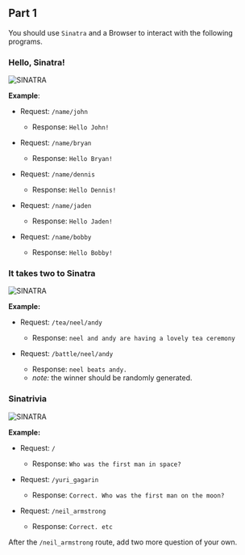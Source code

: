 

## Part 1

You should use `Sinatra` and a Browser to interact with the following programs.

### Hello, Sinatra!

![SINATRA](http://i.imgur.com/b4tlCNb.gif)

**Example**:

- Request: `/name/john`
  - Response: `Hello John!`

- Request: `/name/bryan`
  - Response: `Hello Bryan!`

- Request: `/name/dennis`
  - Response: `Hello Dennis!`

- Request: `/name/jaden`
  - Response: `Hello Jaden!`

- Request: `/name/bobby`
  - Response: `Hello Bobby!`

### It takes two to Sinatra

![SINATRA](http://i.imgur.com/RHb2pZ2.gif)

**Example:**

- Request: `/tea/neel/andy`
  - Response: `neel and andy are having a lovely tea ceremony`

- Request: `/battle/neel/andy`
  - Response: `neel beats andy.`
  - *note:* the winner should be randomly generated.


### Sinatrivia

![SINATRA](http://i.imgur.com/GKpnU3i.gif)

**Example:**

- Request: `/`
  - Response: `Who was the first man in space?`

- Request: `/yuri_gagarin`
  - Response: `Correct. Who was the first man on the moon?`

- Request: `/neil_armstrong`
  - Response: `Correct. etc`

After the `/neil_armstrong` route, add two more question of your own.
